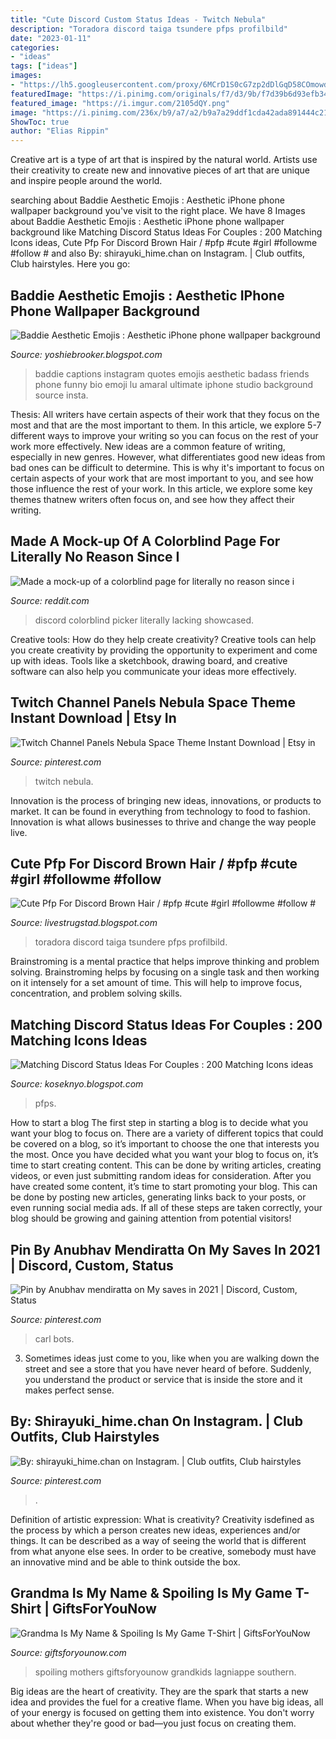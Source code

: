 ```yaml
---
title: "Cute Discord Custom Status Ideas - Twitch Nebula"
description: "Toradora discord taiga tsundere pfps profilbild"
date: "2023-01-11"
categories:
- "ideas"
tags: ["ideas"]
images:
- "https://lh5.googleusercontent.com/proxy/6MCrD1S0cG7zp2dDlGqD58COmowdejjcHY6Y84zQkctonty6YcAPT2WWbu98UcXx4PQ8Kp7_JY2VHUP94EK3_qly3iSRpGXS_x--xxQcODZZIO_VBzswn14Hjq02JKigN1rCnaAM3wdXgw=w1200-h630-p-k-no-nu"
featuredImage: "https://i.pinimg.com/originals/f7/d3/9b/f7d39b6d93efb34da41f1459eded21e5.jpg"
featured_image: "https://i.imgur.com/2105dQY.png"
image: "https://i.pinimg.com/236x/b9/a7/a2/b9a7a29ddf1cda42ada891444c211ca1.jpg?nii=t"
ShowToc: true
author: "Elias Rippin"
---
```



Creative art is a type of art that is inspired by the natural world. Artists use their creativity to create new and innovative pieces of art that are unique and inspire people around the world.

	

		
searching about Baddie Aesthetic Emojis : Aesthetic iPhone phone wallpaper background you've visit to the right place. We have 8 Images about Baddie Aesthetic Emojis : Aesthetic iPhone phone wallpaper background like Matching Discord Status Ideas For Couples : 200 Matching Icons ideas, Cute Pfp For Discord Brown Hair / #pfp #cute #girl #followme #follow # and also By: shirayuki_hime.chan on Instagram. | Club outfits, Club hairstyles. Here you go:
		
    
## Baddie Aesthetic Emojis : Aesthetic IPhone Phone Wallpaper Background

<img loading=lazy src="https://i.pinimg.com/originals/f7/d3/9b/f7d39b6d93efb34da41f1459eded21e5.jpg" onerror="this.onerror=null;this.src='https://tse3.mm.bing.net/th?id=OIP.UBEewS5e88ItGjyJH8xmXAHaNK&amp;pid=15.1';" alt="Baddie Aesthetic Emojis : Aesthetic iPhone phone wallpaper background">

_Source: yoshiebrooker.blogspot.com_

>baddie captions instagram quotes emojis aesthetic badass friends phone funny bio emoji lu amaral ultimate iphone studio background source insta. 

	

Thesis: All writers have certain aspects of their work that they focus on the most and that are the most important to them. In this article, we explore 5-7 different ways to improve your writing so you can focus on the rest of your work more effectively.
New ideas are a common feature of writing, especially in new genres. However, what differentiates good new ideas from bad ones can be difficult to determine. This is why it's important to focus on certain aspects of your work that are most important to you, and see how those influence the rest of your work. In this article, we explore some key themes thatnew writers often focus on, and see how they affect their writing.

    
## Made A Mock-up Of A Colorblind Page For Literally No Reason Since I

<img loading=lazy src="https://i.imgur.com/2105dQY.png" onerror="this.onerror=null;this.src='https://tse1.mm.bing.net/th?id=OIP.OyKTXQ7VHSlaM5HVBxly4wHaEC&amp;pid=15.1';" alt="Made a mock-up of a colorblind page for literally no reason since i">

_Source: reddit.com_

>discord colorblind picker literally lacking showcased. 

	

Creative tools: How do they help create creativity?
Creative tools can help you create creativity by providing the opportunity to experiment and come up with ideas. Tools like a sketchbook, drawing board, and creative software can also help you communicate your ideas more effectively.

    
## Twitch Channel Panels Nebula Space Theme Instant Download | Etsy In

<img loading=lazy src="https://i.pinimg.com/736x/82/b8/03/82b8037ddeaf64230e575569997f2ecc.jpg" onerror="this.onerror=null;this.src='https://tse1.mm.bing.net/th?id=OIP.VWJrLj4kMvlKXcdCDz_WqwHaHa&amp;pid=15.1';" alt="Twitch Channel Panels Nebula Space Theme Instant Download | Etsy in">

_Source: pinterest.com_

>twitch nebula. 

	

Innovation is the process of bringing new ideas, innovations, or products to market. It can be found in everything from technology to food to fashion. Innovation is what allows businesses to thrive and change the way people live.

    
## Cute Pfp For Discord Brown Hair / #pfp #cute #girl #followme #follow #

<img loading=lazy src="https://i.pinimg.com/736x/96/8a/83/968a8356cdef556b93110ce4b151c1a8.jpg" onerror="this.onerror=null;this.src='https://tse1.mm.bing.net/th?id=OIP.XWZ-pFkZ1vA2SP75XdG-ZAAAAA&amp;pid=15.1';" alt="Cute Pfp For Discord Brown Hair / #pfp #cute #girl #followme #follow #">

_Source: livestrugstad.blogspot.com_

>toradora discord taiga tsundere pfps profilbild. 

	

Brainstroming is a mental practice that helps improve thinking and problem solving. Brainstroming helps by focusing on a single task and then working on it intensely for a set amount of time. This will help to improve focus, concentration, and problem solving skills.

    
## Matching Discord Status Ideas For Couples : 200 Matching Icons Ideas

<img loading=lazy src="https://lh5.googleusercontent.com/proxy/6MCrD1S0cG7zp2dDlGqD58COmowdejjcHY6Y84zQkctonty6YcAPT2WWbu98UcXx4PQ8Kp7_JY2VHUP94EK3_qly3iSRpGXS_x--xxQcODZZIO_VBzswn14Hjq02JKigN1rCnaAM3wdXgw=w1200-h630-p-k-no-nu" onerror="this.onerror=null;this.src='https://tse3.mm.bing.net/th?id=OIP.cXPhVD3r3I78ACt2gNDwwgHaGR&amp;pid=15.1';" alt="Matching Discord Status Ideas For Couples : 200 Matching Icons ideas">

_Source: koseknyo.blogspot.com_

>pfps. 

	

How to start a blog
The first step in starting a blog is to decide what you want your blog to focus on. There are a variety of different topics that could be covered on a blog, so it’s important to choose the one that interests you the most. Once you have decided what you want your blog to focus on, it’s time to start creating content. This can be done by writing articles, creating videos, or even just submitting random ideas for consideration. After you have created some content, it’s time to start promoting your blog. This can be done by posting new articles, generating links back to your posts, or even running social media ads. If all of these steps are taken correctly, your blog should be growing and gaining attention from potential visitors!

    
## Pin By Anubhav Mendiratta On My Saves In 2021 | Discord, Custom, Status

<img loading=lazy src="https://i.pinimg.com/236x/b9/a7/a2/b9a7a29ddf1cda42ada891444c211ca1.jpg?nii=t" onerror="this.onerror=null;this.src='https://tse3.mm.bing.net/th?id=OIP.EhFeeDoGy1NyWTvBuIYsxAAAAA&amp;pid=15.1';" alt="Pin by Anubhav mendiratta on My saves in 2021 | Discord, Custom, Status">

_Source: pinterest.com_

>carl bots. 

	

3. Sometimes ideas just come to you, like when you are walking down the street and see a store that you have never heard of before. Suddenly, you understand the product or service that is inside the store and it makes perfect sense.

    
## By: Shirayuki_hime.chan On Instagram. | Club Outfits, Club Hairstyles

<img loading=lazy src="https://i.pinimg.com/736x/2c/bd/01/2cbd019b3f488ec887ed522042a48bb9.jpg" onerror="this.onerror=null;this.src='https://tse3.mm.bing.net/th?id=OIP.QDQNQgI2oiPN4HW5ViS9cQHaHa&amp;pid=15.1';" alt="By: shirayuki_hime.chan on Instagram. | Club outfits, Club hairstyles">

_Source: pinterest.com_

>. 

	

Definition of artistic expression: What is creativity?
Creativity isdefined as the process by which a person creates new ideas, experiences and/or things. It can be described as a way of seeing the world that is different from what anyone else sees. In order to be creative, somebody must have an innovative mind and be able to think outside the box.

    
## Grandma Is My Name &amp; Spoiling Is My Game T-Shirt | GiftsForYouNow

<img loading=lazy src="http://www.giftsforyounow.com/images/products/310544X-Pink-L.jpg" onerror="this.onerror=null;this.src='https://tse2.mm.bing.net/th?id=OIP.hUmVPzPOea6iaFNc542wJgHaHa&amp;pid=15.1';" alt="Grandma Is My Name &amp; Spoiling Is My Game T-Shirt | GiftsForYouNow">

_Source: giftsforyounow.com_

>spoiling mothers giftsforyounow grandkids lagniappe southern. 

	

Big ideas are the heart of creativity. They are the spark that starts a new idea and provides the fuel for a creative flame. When you have big ideas, all of your energy is focused on getting them into existence. You don't worry about whether they're good or bad—you just focus on creating them.

